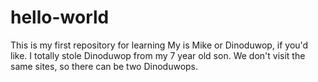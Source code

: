 # hello-world
This is my first repository for learning
My is Mike or Dinoduwop, if you'd like. I totally stole Dinoduwop from my 7 year old son.
We don't visit the same sites, so there can be two Dinoduwops.
